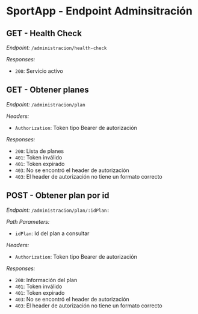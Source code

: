 # SportApp - Endpoint Adminsitración

## GET - Health Check
*Endpoint:* `/administracion/health-check`

*Responses:*
- `200`: Servicio activo

## GET - Obtener planes
*Endpoint:* `/administracion/plan`

*Headers:*
- `Authorization`: Token tipo Bearer de autorización 

*Responses:*
- `200`: Lista de planes
- `401`: Token inválido
- `401`: Token expirado
- `403`: No se encontró el header de autorización
- `403`: El header de autorización no tiene un formato correcto

## POST - Obtener plan por id
*Endpoint:* `/administracion/plan/:idPlan:`

*Path Parameters:*
- `idPlan`: Id del plan a consultar

*Headers:*
- `Authorization`: Token tipo Bearer de autorización

*Responses:*
- `200`: Información del plan
- `401`: Token inválido
- `401`: Token expirado
- `403`: No se encontró el header de autorización
- `403`: El header de autorización no tiene un formato correcto

